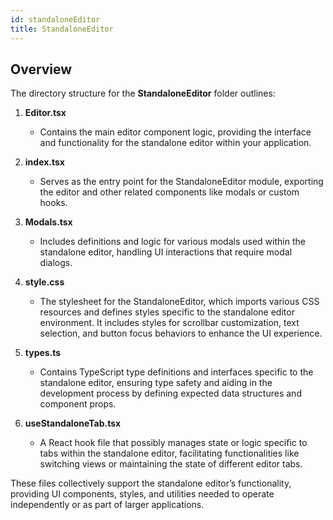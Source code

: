 ```yaml
---
id: standaloneEditor
title: StandaloneEditor
---
```


## Overview

The directory structure for the **StandaloneEditor** folder outlines:

1. **Editor.tsx**
   - Contains the main editor component logic, providing the interface and functionality for the standalone editor within your application.

2. **index.tsx**
   - Serves as the entry point for the StandaloneEditor module, exporting the editor and other related components like modals or custom hooks.

3. **Modals.tsx**
   - Includes definitions and logic for various modals used within the standalone editor, handling UI interactions that require modal dialogs.

4. **style.css**
   - The stylesheet for the StandaloneEditor, which imports various CSS resources and defines styles specific to the standalone editor environment. It includes styles for scrollbar customization, text selection, and button focus behaviors to enhance the UI experience.

5. **types.ts**
   - Contains TypeScript type definitions and interfaces specific to the standalone editor, ensuring type safety and aiding in the development process by defining expected data structures and component props.

6. **useStandaloneTab.tsx**
   - A React hook file that possibly manages state or logic specific to tabs within the standalone editor, facilitating functionalities like switching views or maintaining the state of different editor tabs.

These files collectively support the standalone editor’s functionality, providing UI components, styles, and utilities needed to operate independently or as part of larger applications. 